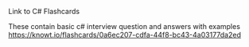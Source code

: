 Link to C# Flashcards

These contain basic c# interview question and answers with examples 
https://knowt.io/flashcards/0a6ec207-cdfa-44f8-bc43-4a03177da2ed
